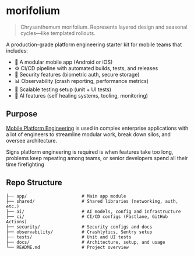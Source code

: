 # morifolium

> Chrysanthemum morifolium.
> Represents layered design and seasonal cycles—like templated rollouts.

A production-grade platform engineering starter kit for mobile teams that includes:

- 📱 A modular mobile app (Android or iOS)
- ⚙️ CI/CD pipeline with automated builds, tests, and releases
- 🔐 Security features (biometric auth, secure storage)
- 📊 Observability (crash reporting, performance metrics)
- 🧪 Scalable testing setup (unit + UI tests)
- 🤖 AI features (self healing systems, tooling, monitoring)

## Purpose

[Mobile Platform Engineering](https://www.mobilesystemdesign.com/blog/what-is-a-mobile-platform-engineer/) is used in complex enterprise applications with a lot of engineers to streamline modular work, break down silos, and oversee architecture.

Signs platform engineering is required is when features take too long, problems keep repeating among teams, or senior developers spend all their time firefighting

## Repo Structure
```
├── app/                     # Main app module
├── shared/                  # Shared libraries (networking, auth, etc.)
├── ai/                      # AI models, config and infrastructure
├── ci/                      # CI/CD configs (Fastlane, GitHub Actions)
├── security/                # Security configs and docs
├── observability/           # Crashlytics, Sentry setup
├── tests/                   # Unit and UI tests
├── docs/                    # Architecture, setup, and usage
└── README.md                # Project overview
```
